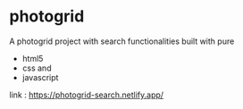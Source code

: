 # photogrid 

A photogrid project with search functionalities built with pure
* html5
* css and 
* javascript


link : https://photogrid-search.netlify.app/
